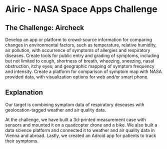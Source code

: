 # Airic - NASA Space Apps Challenge

## The Challenge: Aircheck

Develop an app or platform to crowd-source information for comparing changes in environmental factors, such as temperature, relative humidity, air pollution, with occurrence of symptoms of allergies and respiratory diseases.
Create tools for public entry and grading of symptoms, including but not limited to cough, shortness of breath, wheezing, sneezing, nasal obstruction, itchy eyes; and geographic mapping of symptom frequency and intensity.
Create a platform for comparison of symptom map with NASA provided data, with visualization options for web and/or smart phone.

## Explanation

Our target is combining symptom data of respiratory deseases with geolocation-tagged weather and air quality data.

At the challenge, we have built a 3d-printed measurement case with sensors and mounted it on a quadcopter drone and a bike.
We also built a data science platform and connected it to weather and air quality data in Vienna and abroad.
Lastly, we created an Adroid app for patients to track their symptoms.


